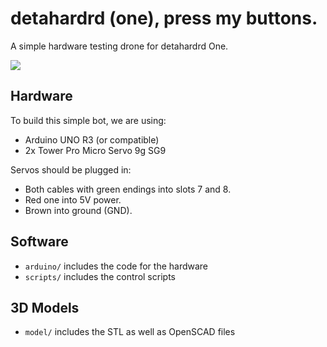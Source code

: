 # detahardrd (one), press my buttons.

A simple hardware testing drone for detahardrd One.

![](demo.gif)

## Hardware

To build this simple bot, we are using:

* Arduino UNO R3 (or compatible)
* 2x Tower Pro Micro Servo 9g SG9

Servos should be plugged in:
- Both cables with green endings into slots 7 and 8.
- Red one into 5V power.
- Brown into ground (GND).

## Software

* ```arduino/``` includes the code for the hardware
* ```scripts/``` includes the control scripts

## 3D Models

* ```model/``` includes the STL as well as OpenSCAD files
